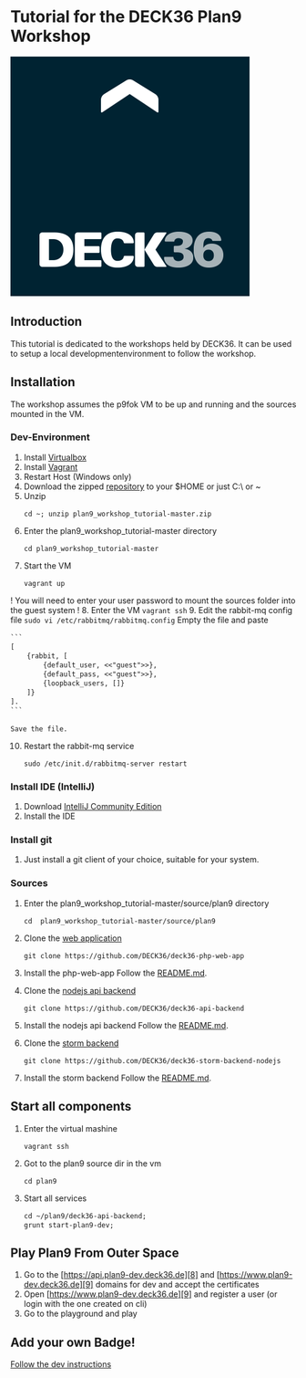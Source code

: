Tutorial for the DECK36 Plan9 Workshop
======================================
[1]: https://www.virtualbox.org/wiki/Downloads "Virtual Box"
[2]: http://www.vagrantup.com/downloads.html "Vagrant"
[3]: https://github.com/DECK36/plan9_workshop_tutorial/archive/master.zip "Workshop Repo"
[4]: https://github.com/DECK36/deck36-php-web-app "Plan9 Web Application"
[5]: https://github.com/DECK36/deck36-api-backend "Plan9 NodeJS API Backend"
[6]: https://github.com/DECK36/deck36-storm-backend-nodejs "Plan9 Storm Backend with NodeJS"
[7]: http://www.jetbrains.com/idea/download "IntelliJ Download"
[8]: https://api.plan9-dev.deck36.de "Api dev"
[9]: https://www.plan9-dev.deck36.de "Plan9 dev"
[DEVMD]: ./DEV.md "Devmd"
[logo]: ./deck36.png "Deck36 Logo"

![Deck36 Logo][logo]

## Introduction
This tutorial is dedicated to the workshops held by DECK36.
It can be used to setup a local developmentenvironment to follow the workshop.

## Installation
The workshop assumes the p9fok VM to be up and running and the sources mounted in the VM.

### Dev-Environment
1. Install [Virtualbox][1]
2. Install [Vagrant][2]
3. Restart Host (Windows only)
4. Download the zipped [repository][3] to your $HOME or just C:\ or ~
5. Unzip
    ```
    cd ~; unzip plan9_workshop_tutorial-master.zip
    ```
6. Enter the plan9_workshop_tutorial-master directory
    ```
    cd plan9_workshop_tutorial-master
    ```
7. Start the VM
    ```
    vagrant up
    ```
! You will need to enter your user password to mount the sources folder into the guest system !
8. Enter the VM
    ```
    vagrant ssh
    ```
9. Edit the rabbit-mq config file
    ```
    sudo vi /etc/rabbitmq/rabbitmq.config
    ```
    Empty the file and paste

    ```
    [ 
        {rabbit, [ 
            {default_user, <<"guest">>}, 
            {default_pass, <<"guest">>}, 
            {loopback_users, []} 
        ]} 
    ].
    ```
    
    Save the file.
10. Restart the rabbit-mq service
    ```
    sudo /etc/init.d/rabbitmq-server restart
    ```

### Install IDE (IntelliJ)
1. Download [IntelliJ Community Edition][7]
2. Install the IDE

### Install git
1. Just install a git client of your choice, suitable for your system.

### Sources
1. Enter the plan9_workshop_tutorial-master/source/plan9 directory
    ```
    cd  plan9_workshop_tutorial-master/source/plan9
    ```
2. Clone the [web application][4]
    ```
    git clone https://github.com/DECK36/deck36-php-web-app
    ```
3. Install the php-web-app
    Follow the [README.md][4].

4. Clone the [nodejs api backend][5]
    ```
    git clone https://github.com/DECK36/deck36-api-backend
    ```
5. Install the nodejs api backend
    Follow the [README.md][5].

6. Clone the [storm backend][6]
    ```
    git clone https://github.com/DECK36/deck36-storm-backend-nodejs
    ```
7. Install the storm backend
    Follow the [README.md][7].

## Start all components
1. Enter the virtual mashine
    ```
    vagrant ssh
    ```
2. Got to the plan9 source dir in the vm
    ```
    cd plan9
    ```
3. Start all services
    ```
    cd ~/plan9/deck36-api-backend;
    grunt start-plan9-dev;
    ```

## Play Plan9 From Outer Space
1. Go to the [https://api.plan9-dev.deck36.de][8] and [https://www.plan9-dev.deck36.de][9] domains for dev and accept the certificates
2. Open [https://www.plan9-dev.deck36.de][9] and register a user (or login with the one created on cli)
3. Go to the playground and play

## Add your own Badge!
[Follow the dev instructions][DEVMD]
